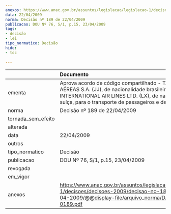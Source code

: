 ```yaml
---
anexos: https://www.anac.gov.br/assuntos/legislacao/legislacao-1/decisoes/decisoes-2009/decisao-no-189-de-22-04-2009/@@display-file/arquivo_norma/DA2009-0189.pdf
data: 22/04/2009
norma: Decisão nº 189 de 22/04/2009
publicacao: DOU Nº 76, S/1, p.15, 23/04/2009
tags:
- decisão
- lei
tipo_normatico: Decisão
hide: 
- toc 
 
---
```


|                    | Documento                                                                                                                                                                                                           |
|:-------------------|:--------------------------------------------------------------------------------------------------------------------------------------------------------------------------------------------------------------------|
| ementa             | Aprova acordo de código compartilhado - TAM LINHAS AÉREAS S.A. (JJ), de nacionalidade brasileira, e SWISS INTERNATIONAL AIR LINES LTD. (LX), de nacionalidade suíça, para o transporte de passageiros e de bagagem. |
| norma              | Decisão nº 189 de 22/04/2009                                                                                                                                                                                        |
| tornada_sem_efeito |                                                                                                                                                                                                                     |
| alterada           |                                                                                                                                                                                                                     |
| data               | 22/04/2009                                                                                                                                                                                                          |
| outros             |                                                                                                                                                                                                                     |
| tipo_normatico     | Decisão                                                                                                                                                                                                             |
| publicacao         | DOU Nº 76, S/1, p.15, 23/04/2009                                                                                                                                                                                    |
| revogada           |                                                                                                                                                                                                                     |
| em_vigor           |                                                                                                                                                                                                                     |
| anexos             | https://www.anac.gov.br/assuntos/legislacao/legislacao-1/decisoes/decisoes-2009/decisao-no-189-de-22-04-2009/@@display-file/arquivo_norma/DA2009-0189.pdf                                                           |